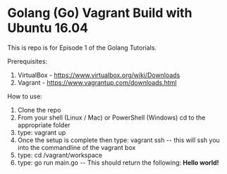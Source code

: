 # Golang (Go) Vagrant Build with Ubuntu 16.04
This is repo is for Episode 1 of the Golang Tutorials. 

Prerequisites:
1. VirtualBox - https://www.virtualbox.org/wiki/Downloads
2. Vagrant - https://www.vagrantup.com/downloads.html

How to use:
1. Clone the repo
2. From your shell (Linux / Mac) or PowerShell (Windows) cd to the appropriate folder
3. type: vagrant up
4. Once the setup is complete then type: vagrant ssh -- this will ssh you into the commandline of the vagrant box
5. type: cd /vagrant/workspace
6. type: go run main.go -- This should return the following: **Hello world!**



